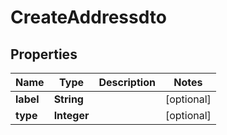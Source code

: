 

# CreateAddressdto


## Properties

| Name | Type | Description | Notes |
|------------ | ------------- | ------------- | -------------|
|**label** | **String** |  |  [optional] |
|**type** | **Integer** |  |  [optional] |



